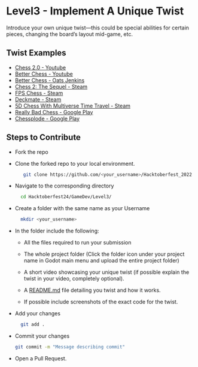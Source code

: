 # Level3 - Implement A Unique Twist
Introduce your own unique twist—this could be special abilities for certain pieces, changing the board’s layout mid-game, etc.

## Twist Examples
+ [Chess 2.0 - Youtube](https://www.youtube.com/watch?v=TfY8Lseh0aY)
+ [Better Chess - Youtube](https://www.youtube.com/watch?v=mcivL8u176Y)
+ [Better Chess - Oats Jenkins](https://oatsjenkins.com/chess-2/)
+ [Chess 2: The Sequel - Steam](https://store.steampowered.com/app/314340/Chess_2_The_Sequel/)
+ [FPS Chess - Steam](https://store.steampowered.com/app/2021910/FPS_Chess/)
+ [Deckmate - Steam](https://store.steampowered.com/app/2376160/Deckmate/)
+ [5D Chess With Multiverse Time Travel - Steam](https://store.steampowered.com/app/1349230/5D_Chess_With_Multiverse_Time_Travel/)
+ [Really Bad Chess - Google Play](https://play.google.com/store/apps/details?id=com.noodlecake.reallybadchess&pcampaignid=web_share)
+ [Chessplode - Google Play](https://play.google.com/store/apps/details?id=com.juan.ma.chessplode&pcampaignid=web_share)


## Steps to Contribute
+ Fork the repo
+ Clone the forked repo to your local environment.
  ```bash
     git clone https://github.com/<your_username>/Hacktoberfest_2022
  ```
+ Navigate to the corresponding directory
  ```bash
    cd Hacktoberfest24/GameDev/Level3/
  ```
+ Create a folder with the same name as your Username
  ```bash
    mkdir <your_username>
  ```
+ In the folder include the following:
  - All the files required to run your submission
    
  - The whole project folder (Click the folder icon under your project name in Godot main menu and upload the entire project folder) 
  - A short video showcasing your unique twist (if possible explain the twist in your video, completely optional).
  - A [README.md](https://docs.github.com/en/get-started/writing-on-github/getting-started-with-writing-and-formatting-on-github/quickstart-for-writing-on-github) file detailing you twist and how it works.
  - If possible include screenshots of the exact code for the twist.
    
+ Add your changes
  ```bash
    git add .
  ```
+ Commit your changes
  ```bash
  git commit -m "Message describing commit"
  ```
+ Open a Pull Request.
